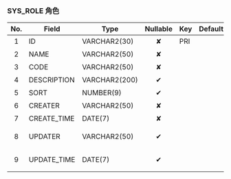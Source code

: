 ### SYS_ROLE   角色 
| No.  | Field  | Type  | Nullable  | Key | Default | Remarks |
| :------------: | ------------ | ------------ | :------------: | ------------ | ------------ | ------------ |
| 1 | ID |  VARCHAR2(30) | ✘  | PRI  |   | 主键id  |
| 2 | NAME |  VARCHAR2(50) | ✘  |   |   | 角色名称  |
| 3 | CODE |  VARCHAR2(50) | ✘  |   |   | 角色编码  |
| 4 | DESCRIPTION |  VARCHAR2(200) | ✔  |   |   | 角色描述  |
| 5 | SORT |  NUMBER(9) | ✔  |   |   | 排序号  |
| 6 | CREATER |  VARCHAR2(50) | ✘  |   |   | 创建人  |
| 7 | CREATE_TIME |  DATE(7) | ✘  |   |   | 创建时间  |
| 8 | UPDATER |  VARCHAR2(50) | ✔  |   |   | 最后修改人  |
| 9 | UPDATE_TIME |  DATE(7) | ✔  |   |   | 最后修改时间  |


